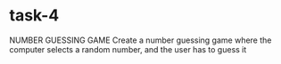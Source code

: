 # task-4
NUMBER GUESSING GAME  Create a number guessing game where the computer selects a random number, and the user has to guess it
